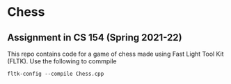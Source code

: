 # Chess
## Assignment in CS 154 (Spring 2021-22)

This repo contains code for a game of chess made using Fast Light Tool Kit (FLTK). 
Use the following to commpile 
```
fltk-config --compile Chess.cpp
```
